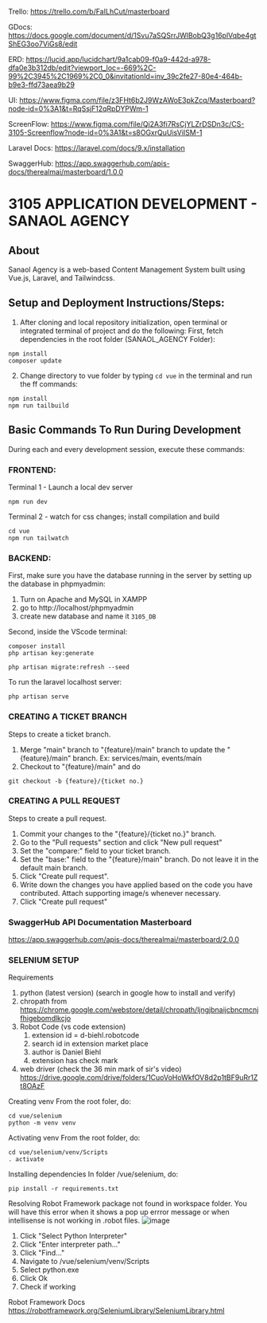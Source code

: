 Trello: https://trello.com/b/FaILhCut/masterboard

GDocs: https://docs.google.com/document/d/1Svu7aSQSrrJWlBobQ3g16plVqbe4gtShEG3oo7ViGs8/edit

ERD: https://lucid.app/lucidchart/9a1cab09-f0a9-442d-a978-dfa0e3b312db/edit?viewport_loc=-669%2C-99%2C3945%2C1969%2C0_0&invitationId=inv_39c2fe27-80e4-464b-b9e3-ffd73aea9b29

UI: https://www.figma.com/file/z3FHt6b2J9WzAWoE3pkZcq/Masterboard?node-id=0%3A1&t=RqSsjF12qRpDYPWm-1

ScreenFlow: https://www.figma.com/file/Qj2A3fi7RsCjYLZrDSDn3c/CS-3105-Screenflow?node-id=0%3A1&t=s8OGxrQuUisViISM-1

Laravel Docs: https://laravel.com/docs/9.x/installation

SwaggerHub: https://app.swaggerhub.com/apis-docs/therealmai/masterboard/1.0.0

# 3105 APPLICATION DEVELOPMENT - SANAOL AGENCY 

## About

Sanaol Agency is a web-based Content Management System built using Vue.js, Laravel, and Tailwindcss.

## Setup and Deployment Instructions/Steps:

1. After cloning and local repository initialization, open terminal or integrated terminal of project and do the following:
First, fetch dependencies in the root folder (SANAOL_AGENCY Folder):

```
npm install
composer update
```

2. Change directory to vue folder by typing `cd vue` in the terminal and run the ff commands: 

```
npm install
npm run tailbuild
```

## Basic Commands To Run During Development 

During each and every development session, execute these commands:

### FRONTEND:


Terminal 1 - Launch a local dev server

```
npm run dev
```

Terminal 2 - watch for css changes; install compilation and build

```
cd vue
npm run tailwatch
```

### BACKEND:

First, make sure you have the database running in the server by setting up the database in phpmyadmin:

1. Turn on Apache and MySQL in XAMPP
2. go to http://localhost/phpmyadmin
3. create new database and name it `3105_DB`

Second, inside the VScode terminal:

```
composer install
php artisan key:generate
```

```
php artisan migrate:refresh --seed
```

To run the laravel localhost server:

```
php artisan serve
```

### CREATING A TICKET BRANCH

Steps to create a ticket branch.
1. Merge "main" branch to "{feature}/main" branch to update the "{feature}/main" branch. 
    Ex: services/main, events/main
2. Checkout to "{feature}/main" and do
```
git checkout -b {feature}/{ticket no.}
```

### CREATING A PULL REQUEST

Steps to create a pull request.
1. Commit your changes to the "{feature}/{ticket no.}" branch.
2. Go to the "Pull requests" section and click "New pull request"
3. Set the "compare:" field to your ticket branch.
4. Set the "base:" field to the "{feature}/main" branch. Do not leave it in the default main branch.
5. Click "Create pull request". 
6. Write down the changes you have applied based on the code you have contributed. Attach supporting image/s whenever necessary.
7. Click "Create pull request"

### SwaggerHub API Documentation Masterboard
https://app.swaggerhub.com/apis-docs/therealmai/masterboard/2.0.0




### SELENIUM SETUP

Requirements
1. python (latest version) (search in google how to install and verify)
2. chropath from https://chrome.google.com/webstore/detail/chropath/ljngjbnaijcbncmcnjfhigebomdlkcjo
3. Robot Code (vs code extension)
    1. extension id = d-biehl.robotcode
    2. search id in extension market place
    3. author is Daniel Biehl 
    4. extension has check mark
4. web driver (check the 36 min mark of sir's video) https://drive.google.com/drive/folders/1CuoVoHoWkfOV8d2p1tBF9uRr1Zt8OAzF
    
Creating venv
From the root foler, do:
```
cd vue/selenium
python -m venv venv
```

Activating venv
From the root folder, do:
```
cd vue/selenium/venv/Scripts
. activate
```

Installing dependencies
In folder /vue/selenium, do:
```
pip install -r requirements.txt
```

Resolving Robot Framework package not found in workspace folder.
You will have this error when it shows a pop up errror message or when intellisense is not working in .robot files.
![image](https://user-images.githubusercontent.com/77256997/208225619-2995d666-a25f-4cb9-abf5-4b8bda7106e0.png)

1. Click "Select Python Interpreter"
2. Click "Enter interpreter path..."
3. Click "Find..."
4. Navigate to /vue/selenium/venv/Scripts
5. Select python.exe
6. Click Ok
7. Check if working

Robot Framework Docs https://robotframework.org/SeleniumLibrary/SeleniumLibrary.html
